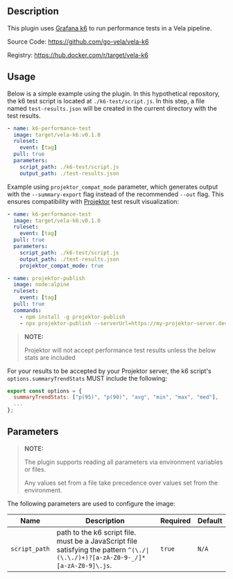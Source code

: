 ## Description

This plugin uses [Grafana k6](https://k6.io/) to run performance tests in a Vela pipeline.

Source Code: https://github.com/go-vela/vela-k6

Registry: https://hub.docker.com/r/target/vela-k6

## Usage

Below is a simple example using the plugin. In this hypothetical repository, the k6 test script is located at `./k6-test/script.js`. In this step, a file named `test-results.json` will be created in the current directory with the test results.

```yaml
- name: k6-performance-test
  image: target/vela-k6:v0.1.0
  ruleset:
    event: [tag]
  pull: true
  parameters:
    script_path: ./k6-test/script.js
    output_path: ./test-results.json
```

Example using `projektor_compat_mode` parameter, which generates output with the `--summary-export` flag instead of the recommended `--out` flag. This ensures compatibility with [Projektor](https://projektor.dev/) test result visualization:

```yaml
- name: k6-performance-test
  image: target/vela-k6:v0.1.0
  ruleset:
    event: [tag]
  pull: true
  parameters:
    script_path: ./k6-test/script.js
    output_path: ./test-results.json
    projektor_compat_mode: true

- name: projektor-publish
  image: node:alpine
  ruleset:
    event: [tag]
  pull: true
  commands:
    - npm install -g projektor-publish
    - npx projektor-publish --serverUrl=https://my-projektor-server.dev --performance="./test-results.json"
```

> **NOTE:**
>
> Projektor will not accept performance test results unless the below stats are included

For your results to be accepted by your Projektor server, the k6 script's `options.summaryTrendStats` MUST include the following:

```js
export const options = {
  summaryTrendStats: ["p(95)", "p(90)", "avg", "min", "max", "med"],
  ...
};
```

## Parameters

> **NOTE:**
>
> The plugin supports reading all parameters via environment variables or files.
>
> Any values set from a file take precedence over values set from the environment.

The following parameters are used to configure the image:

| Name                       | Description                                                                                                                                                                                                                          | Required | Default |
| -------------------------- | ------------------------------------------------------------------------------------------------------------------------------------------------------------------------------------------------------------------------------------ | -------- | ------- |
| `script_path`              | path to the k6 script file. must be a JavaScript file satisfying the pattern `^(\./\|(\.\./)+)?[a-zA-Z0-9-_/]*[a-zA-Z0-9]\.js`.                                                                                                     | `true`   | `N/A`   |
